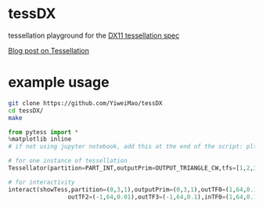 # tessDX
tessellation playground for the [DX11 tessellation spec](https://github.com/microsoft/DirectX-Specs/blob/master/d3d/archive/images/d3d11)

[Blog post on Tessellation](https://yiweimao.github.io/2020/02/26/introduction_to_tessellation.html)

# example usage
```bash
git clone https://github.com/YiweiMao/tessDX
cd tessDX/
make
```

```python
from pytess import *
%matplotlib inline
# if not using jupyter notebook, add this at the end of the script: plt.show()

# for one instance of tessellation
Tessellator(partition=PART_INT,outputPrim=OUTPUT_TRIANGLE_CW,tfs=[1,2,3,4]).doTess()

# for interactivity
interact(showTess,partition=(0,3,1),outputPrim=(0,3,1),outTF0=(1,64,0.1),outTF1=(-1,64,0.1),
                 outTF2=(-1,64,0.01),outTF3=(-1,64,0.1),inTF0=(1,64,0.1),inTF1=(-1,64,0.1))
```

